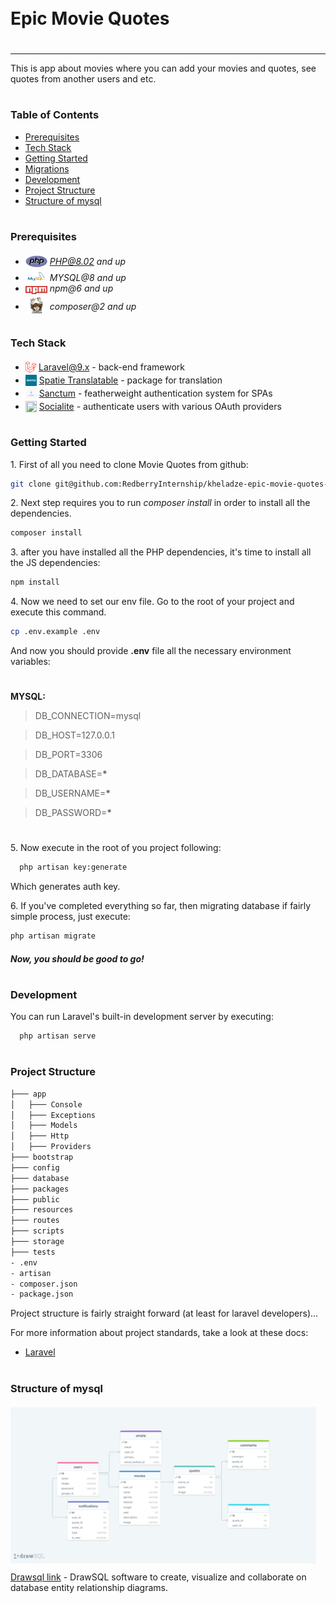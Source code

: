 <div style="display:flex; align-items: center">
  <h1 style="position:relative; top: -6px" >Epic Movie Quotes</h1>
</div>

---

This is app about movies where you can add your movies and quotes, see quotes from another users and etc.

#

### Table of Contents

-   [Prerequisites](#prerequisites)
-   [Tech Stack](#tech-stack)
-   [Getting Started](#getting-started)
-   [Migrations](#migration)
-   [Development](#development)
-   [Project Structure](#project-structure)
-   [Structure of mysql](#structure-of-mysql)

#

### Prerequisites

-   <img src="/images/php.svg" width="35" style="position: relative; top: 4px" /> *PHP@8.02 and up*
-   <img src="/images/mysql.png" width="35" style="position: relative; top: 4px" /> _MYSQL@8 and up_
-   <img src="/images/npm.png" width="35" style="position: relative; top: 4px" /> _npm@6 and up_
-   <img src="/images/composer.png" width="35" style="position: relative; top: 6px" /> _composer@2 and up_

#

### Tech Stack

-   <img src="/images/laravel.png" height="18" style="position: relative; top: 4px" /> [Laravel@9.x](https://laravel.com/docs/9.x) - back-end framework
-   <img src="/images/spatie.png" height="18" style="position: relative; top: 4px" /> [Spatie Translatable](https://github.com/spatie/laravel-translatable) - package for translation
-   <img src="/images/laravel-sanctum.png" height="18" style="position: relative; top: 4px; width: 18px" /> [Sanctum](https://laravel.com/docs/10.x/sanctum) - featherweight authentication system for SPAs
-   <img src="/images/socialite.png" height="18" style="position: relative; top: 4px; width: 18px" /> [Socialite](https://laravel.com/docs/10.x/socialite) - authenticate users with various OAuth providers

#

### Getting Started

1\. First of all you need to clone Movie Quotes from github:

```sh
git clone git@github.com:RedberryInternship/kheladze-epic-movie-quotes-back.git
```

2\. Next step requires you to run _composer install_ in order to install all the dependencies.

```sh
composer install
```

3\. after you have installed all the PHP dependencies, it's time to install all the JS dependencies:

```sh
npm install
```

4\. Now we need to set our env file. Go to the root of your project and execute this command.

```sh
cp .env.example .env
```

And now you should provide **.env** file all the necessary environment variables:

#

**MYSQL:**

> DB_CONNECTION=mysql

> DB_HOST=127.0.0.1

> DB_PORT=3306

> DB_DATABASE=**\***

> DB_USERNAME=**\***

> DB_PASSWORD=**\***

#

5\. Now execute in the root of you project following:

```sh
  php artisan key:generate
```

Which generates auth key.

6\. If you've completed everything so far, then migrating database if fairly simple process, just execute:

```sh
php artisan migrate
```

##### Now, you should be good to go!

#

### Development

You can run Laravel's built-in development server by executing:

```sh
  php artisan serve
```

#

### Project Structure

```bash
├─── app
│   ├─── Console
│   ├─── Exceptions
│   ├─── Models
│   ├─── Http
│   ├─── Providers
├─── bootstrap
├─── config
├─── database
├─── packages
├─── public
├─── resources
├─── routes
├─── scripts
├─── storage
├─── tests
- .env
- artisan
- composer.json
- package.json
```

Project structure is fairly straight forward (at least for laravel developers)...

For more information about project standards, take a look at these docs:

-   [Laravel](https://laravel.com/docs/9.x)

#

### Structure of mysql

<img src="/images/drawSQL-epic-quotes.png" height="250" style="position: relative; top: 4px" />

</br>

[Drawsql link](https://drawsql.app/teams/redberry-32/diagrams/epic/embed) - DrawSQL software to create, visualize and collaborate on database entity relationship diagrams.
